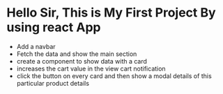 # Hello Sir, This is My First Project By using react App
+ Add a navbar 
+ Fetch the data and show the main section
+ create a component to show data with a card
+ increases the cart value in the view cart notification
+ click the button on every card and then show a modal details of this particular product details